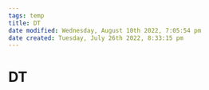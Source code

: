 ```yaml
---
tags: temp
title: DT
date modified: Wednesday, August 10th 2022, 7:05:54 pm
date created: Tuesday, July 26th 2022, 8:33:15 pm
---
```


# DT

